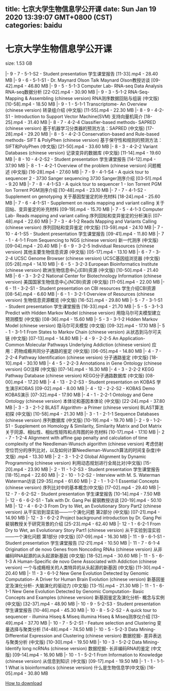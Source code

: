 
title: 七京大学生物信息学公开课
date: Sun Jan 19 2020 13:39:07 GMT+0800 (CST)    
categories: baidu
---

# 七京大学生物信息学公开课
size: 1.53 GB
 
 
|- 9 - 7 - 5-1-S2 - Student presentation 学生课堂报告 [11-33].mp4 - 28.40 MB
|- 9 - 6 - 5-1-S1 - Dr. Maynard Olson Talk Maynard Olson教授访谈 [09-42].mp4 - 46.80 MB
|- 9 - 5 - 5-1-3 Computer Lab- RNA-seq Data Analysis RNA-seq数据分析 [22-02].mp4 - 30.90 MB
|- 9 - 3 - 5-1-2 RNA-Seq- Mapping & Assembling (chinese version) RNA测序数据回贴与组装 (中文版) [10-58].mp4 - 18.50 MB
|- 9 - 1 - 5-1-1 Transcriptome- An Overview (chinese version) 转录组介绍 (中文版) [11-55].mp4 - 22.30 MB
|- 8 - 9 - 4-2-S1 - Introduction to Support Vector Machine(SVM) 支持向量机简介 [18-25].mp4 - 31.40 MB
|- 8 - 7 - 4-2-4 Classifier-based methods- SAPRED (chinese version)  基于机器学习分类器的预测方法：SAPRED (中文版) [17-28].mp4 - 29.20 MB
|- 8 - 5 - 4-2-3 Conservation-based and Rule-based methods- SIFT & PolyPhen (chinese version) 基于保守性和规则的预测方法：SIFT和PolyPhen (中文版) [21-50].mp4 - 33.60 MB
|- 8 - 3 - 4-2-2 Variant Databases (chinese version) 记录变异的数据库 (中文版) [11-14].mp4 - 19.60 MB
|- 8 - 10 - 4-2-S2 - Student presentation 学生课堂报告 [14-12].mp4 - 37.90 MB
|- 8 - 1 - 4-2-1 Overview of the problem (chinese version) 问题概述 (中文版) [16-28].mp4 - 27.60 MB
|- 7 - 9 - 4-1-S4 - A quick tour to sequencer 2 - 3730 Sanger sequencing    3730 Sanger测序介绍 [03-51].mp4 - 9.20 MB
|- 7 - 8 - 4-1-S3 - A quick tour to sequencer 1 - Ion Torrent PGM      Ion Torrent PGM测序介绍 [10-48].mp4 - 23.10 MB
|- 7 - 7 - 4-1-S2 - Supplement on genotyping 关于基因型鉴定的补充材料 [18-24].mp4 - 25.60 MB
|- 7 - 6 - 4-1-S1 - Supplement on reads mapping and variant calling 关于回帖、变异鉴定的补充材料 [09-19].mp4 - 15.70 MB
|- 7 - 5 - 4-1-3 Computer Lab- Reads mapping and variant calling 序列回帖和变异鉴定的分析演示 [07-48].mp4 - 22.60 MB
|- 7 - 3 - 4-1-2 Reads Mapping and Variants Calling (chinese version) 序列回帖和变异鉴定 (中文版) [13-59].mp4 - 24.10 MB
|- 7 - 10 - 4-1-S5 - Student presentation 学生课堂报告 [09-41].mp4 - 11.80 MB
|- 7 - 1 - 4-1-1 From Sequencing to NGS (chinese version) 新一代测序 (中文版) [09-04].mp4 - 20.40 MB
|- 6 - 9 - 3-2-5 Individual Resources (chinese version) 其他主要生物信息资源 (中文版) [05-17].mp4 - 13.10 MB
|- 6 - 7 - 3-2-4 UCSC Genome Browser (chinese version) UCSC基因组浏览器 (中文版) [05-28].mp4 - 14.10 MB
|- 6 - 5 - 3-2-3 European Bioinformatics Institute (chinese version) 欧洲生物信息中心(EBI)资源 (中文版) [10-50].mp4 - 21.40 MB
|- 6 - 3 - 3-2-2 National Center for Biotechnology Information (chinese version) 美国国家生物信息中心(NCBI)资源 (中文版) [11-05].mp4 - 22.00 MB
|- 6 - 11 - 3-2-S1 - Student presentation on CBI resources 学生介绍CBI资源 [08-54].mp4 - 6.60 MB
|- 6 - 1 - 3-2-1 Overview of Resources (chinese version) 生物信息资源概览 (中文版) [16-52].mp4 - 29.80 MB
|- 5 - 7 - 3-1-S1 - Student presentation 学生课堂报告 [16-33].mp4 - 21.70 MB
|- 5 - 5 - 3-1-3 Predict with Hidden Markov Model (chinese version) 用隐马尔可夫模型建立预测模型 (中文版) [08-36].mp4 - 15.60 MB
|- 5 - 3 - 3-1-2 Hidden Markov Model (chinese version) 隐马尔可夫模型 (中文版) [09-32].mp4 - 17.10 MB
|- 5 - 1 - 3-1-1 From States to Markov Chain (chinese version) 从状态到马尔可夫链 (中文版) [07-13].mp4 - 14.80 MB
|- 4 - 9 - 2-2-5 An Application- Common Molecular Pathways Underlying Addiction (chinese version) 应用：药物成瘾共同分子通路的鉴定 (中文版) [06-05].mp4 - 14.80 MB
|- 4 - 7 - 2-2-4 Pathway Identification (chinese version) 分子通路鉴定 (中文版) [18-10].mp4 - 30.10 MB
|- 4 - 5 - 2-2-3 Annotations in Gene Ontology (chinese version) GO注释 (中文版) [07-14].mp4 - 16.30 MB
|- 4 - 3 - 2-2-2 KEGG Pathway Database (chinese version) KEGG分子通路数据库 (中文版) [08-00].mp4 - 17.20 MB
|- 4 - 13 - 2-2-S3 - Student presentation on KOBAS 学生演示KOBAS [09-02].mp4 - 8.00 MB
|- 4 - 12 - 2-2-S2 - KOBAS Demo KOBAS演示 [07-32].mp4 - 17.90 MB
|- 4 - 1 - 2-2-1 Ontology and Gene Ontology (chinese version) 本体论和基因本体论 (中文版) [22-24].mp4 - 37.80 MB
|- 3 - 3 - 2-1-2 BLAST Algorithm- a Primer (chinese version) BLAST算法初探 (中文版) [10-58].mp4 - 21.30 MB
|- 3 - 1 - 2-1-1 Sequence Databases (chinese version) 序列数据库 (中文版) [10-19].mp4 - 19.70 MB
|- 2 - 9 - 1-2-S1 - Supplement on Homology & Similarity, Similarity Matrix and Dot Matrix 关于同源、相似性、相似性矩阵和点阵图的补充材料 [10-17].mp4 - 17.10 MB
|- 2 - 7 - 1-2-4 Alignment with affine gap penalty and calculation of time complexity of the Needleman-Wunsch algorithm (chinese version) 考虑仿射空位罚分的序列比对，以及如何计算Needleman-Wunsch算法的时间复杂度(中文版) .mp4 - 13.30 MB
|- 2 - 3 - 1-2-2 Global Alignment by Dynamic Programming (chinese version) 利用动态规划进行全局比对(中文版) [15-20].mp4 - 23.90 MB
|- 2 - 11 - 1-2-S3 - Student presentation 学生课堂报告 [18-15].mp4 - 22.60 MB
|- 2 - 10 - 1-2-S2 - Interview with M. S. Waterman Waterman访谈 [29-35].mp4 - 61.60 MB
|- 2 - 1 - 1-2-1 Essential Concepts (chinese version) 序列比对中的基本概念(中文版) [17-02].mp4 - 29.40 MB
|- 12 - 7 - 6-2-S2 - Student presentation 学生课堂报告 [10-14].mp4 - 7.50 MB
|- 12 - 6 - 6-2-S1 - Talk with Dr. Gang Pei 裴钢教授访谈 [20-19].mp4 - 50.10 MB
|- 12 - 4 - 6-2-3 From Dry to Wet, an Evolutionary Story Part2  (chinese version) 从干实验到湿实验——一个演化问题 第2部分 (中文版) [07-21].mp4 - 14.90 MB
|- 12 - 3 - 6-2-2 Project background introduction by Dr. Gang Pei 裴钢教授关于研究背景的介绍 [25-23].mp4 - 62.40 MB
|- 12 - 1 - 6-2-1 From Dry to Wet, an Evolutionary Story Part1  (chinese version) 从干实验到湿实验——一个演化问题 第1部分 (中文版) [07-09].mp4 - 16.30 MB
|- 11 - 9 - 6-1-S1 - Student presentation 学生课堂报告 [12-21].mp4 - 10.50 MB
|- 11 - 7 - 6-1-4 Origination of de novo Genes from Noncoding RNAs  (chinese version) 从非编码RNA起源的从头起源新基因 (中文版) [18-52].mp4 - 30.60 MB
|- 11 - 5 - 6-1-3 A Human-Specific de novo Gene Associated with Addiction  (chinese version) 一个与成瘾相关的人类特异的从头起源的新基因 (中文版) [11-30].mp4 - 20.40 MB
|- 11 - 3 - 6-1-2 New Gene Evolution Detected by Genomic Computation- A Driver for Human Brain Evolution  (chinese version) 新基因鉴定及演化分析- 大脑演化的驱动力 (中文版) [13-15].mp4 - 21.30 MB
|- 11 - 1 - 6-1-1 New Gene Evolution Detected by Genomic Computation- Basic Concepts and Examples  (chinese version) 新基因鉴定及演化分析- 概念与实例 (中文版) [32-37].mp4 - 48.90 MB
|- 10 - 9 - 5-2-S3 - Student presentation 学生课堂报告 [10-46].mp4 - 45.30 MB
|- 10 - 8 - 5-2-S2 - A quick tour to sequencer - illumina Hiseq & Miseq    illumina Hiseq & Miseq测序仪介绍 [13-49].mp4 - 37.70 MB
|- 10 - 7 - 5-2-S1 - Feature selection and Clustering 变量选择与聚类分析 [14-48].mp4 - 74.50 MB
|- 10 - 5 - 5-2-3 Data Mining- Differential Expression and Clustering (chinese version) 数据挖掘- 差异表达与聚类分析 (中文版) [10-30].mp4 - 19.50 MB
|- 10 - 3 - 5-2-2 Data Mining- Identify long ncRNAs (chinese version) 数据挖掘- 长非编码RNA的鉴定 (中文版) [09-14].mp4 - 16.90 MB
|- 10 - 1 - 5-2-1 From Information to Knowledge (chinese version) 从信息到知识 (中文版) [09-17].mp4 - 19.50 MB
|- 1 - 1 - 1-1-1 What is bioinformatics (chinese version) 什么是生物信息学(中文版) [16-05].mp4 - 30.80 MB

[How to download](https://bpcam.bemobtrk.com/go/2ceec3aa-1ca2-46d6-b9ff-aaa5c184517c?jno=4260)